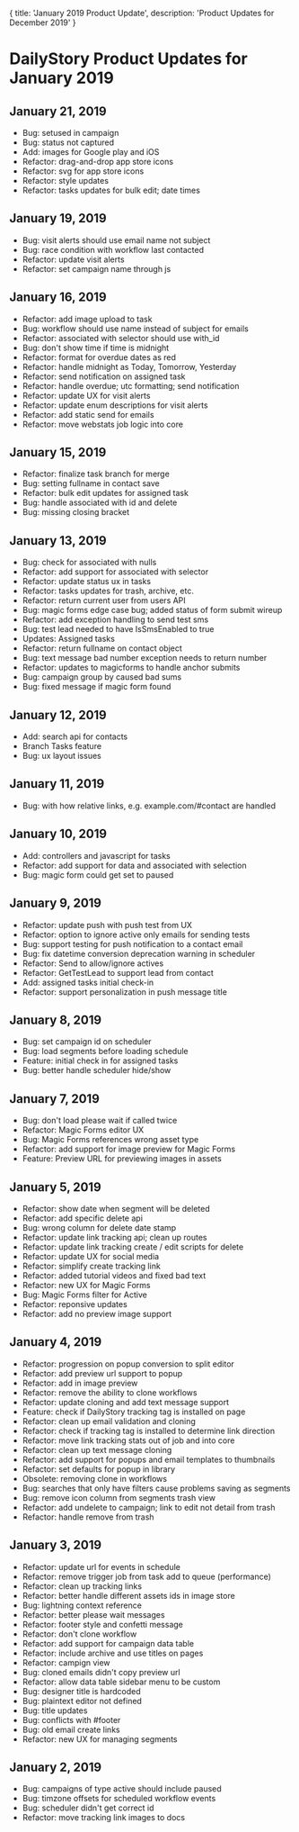 {
	title: 'January 2019 Product Update',
	description: 'Product Updates for December 2019'
}
# DailyStory Product Updates for January 2019
## January 21, 2019
* Bug: setused in campaign
* Bug: status not captured
* Add: images for Google play and iOS
* Refactor: drag-and-drop app store icons
* Refactor: svg for app store icons
* Refactor: style updates
* Refactor: tasks updates for bulk edit; date times

## January 19, 2019
* Bug: visit alerts should use email name not subject
* Bug: race condition with workflow last contacted
* Refactor: update visit alerts
* Refactor: set campaign name through js

## January 16, 2019
* Refactor: add image upload to task
* Bug: workflow should use name instead of subject for emails
* Refactor: associated with selector should use with_id
* Bug: don't show time if time is midnight
* Refactor: format for overdue dates as red
* Refactor: handle midnight as Today, Tomorrow, Yesterday
* Refactor: send notification on assigned task
* Refactor: handle overdue; utc formatting; send notification
* Refactor: update UX for visit alerts
* Refactor: update enum descriptions for visit alerts
* Refactor: add static send for emails
* Refactor: move webstats job logic into core

## January 15, 2019
* Refactor: finalize task branch for merge
* Bug: setting fullname in contact save
* Refactor: bulk edit updates for assigned task
* Bug: handle associated with id and delete
* Bug: missing closing bracket

## January 13, 2019
* Bug: check for associated with nulls
* Refactor: add support for associated with selector
* Refactor: update status ux in tasks
* Refactor: tasks updates for trash, archive, etc.
* Refactor: return current user from users API
* Bug: magic forms edge case bug; added status of form submit wireup
* Refactor: add exception handling to send test sms
* Bug: test lead needed to have IsSmsEnabled to true
* Updates: Assigned tasks
* Refactor: return fullname on contact object
* Bug: text message bad number exception needs to return number
* Refactor: updates to magicforms to handle anchor submits
* Bug: campaign group by caused bad sums
* Bug: fixed message if magic form found

## January 12, 2019
* Add: search api for contacts
* Branch Tasks feature
* Bug: ux layout issues

## January 11, 2019
* Bug: with how relative links, e.g. example.com/#contact are handled

## January 10, 2019
* Add: controllers and javascript for tasks
* Refactor: add support for data and associated with selection
* Bug: magic form could get set to paused

## January 9, 2019
* Refactor: update push with push test from UX
* Refactor: option to ignore active only emails for sending tests
* Bug: support testing for push notification to a contact email
* Bug: fix datetime conversion deprecation warning in scheduler
* Refactor: Send to allow/ignore actives
* Refactor: GetTestLead to support lead from contact
* Add: assigned tasks initial check-in
* Refactor: support personalization in push message title

## January 8, 2019
* Bug: set campaign id on scheduler
* Bug: load segments before loading schedule
* Feature: initial check in for assigned tasks
* Bug: better handle scheduler hide/show

## January 7, 2019
* Bug: don't load please wait if called twice
* Refactor: Magic Forms editor UX
* Bug: Magic Forms references wrong asset type
* Refactor: add support for image preview for Magic Forms
* Feature: Preview URL for previewing images in assets

## January 5, 2019
* Refactor: show date when segment will be deleted
* Refactor: add specific delete api
* Bug: wrong column for delete date stamp
* Refactor: update link tracking api; clean up routes
* Refactor: update link tracking create / edit scripts for delete
* Refactor: update UX for social media
* Refactor: simplify create tracking link
* Refactor: added tutorial videos and fixed bad text
* Refactor: new UX for Magic Forms
* Bug: Magic Forms filter for Active
* Refactor: reponsive updates
* Refactor: add no preview image support

## January 4, 2019
* Refactor: progression on popup conversion to split editor
* Refactor: add preview url support to popup
* Refactor: add in image preview
* Refactor: remove the ability to clone workflows
* Refactor: update cloning and add text message support
* Feature: check if DailyStory tracking tag is installed on page
* Refactor: clean up email validation and cloning
* Refactor: check if tracking tag is installed to determine link direction
* Refactor: move link tracking stats out of job and into core
* Refactor: clean up text message cloning
* Refactor: add support for popups and email templates to thumbnails
* Refactor: set defaults for popup in library
* Obsolete: removing clone in workflows
* Bug: searches that only have filters cause problems saving as segments
* Bug: remove icon column from segments trash view
* Refactor: add undelete to campaign; link to edit not detail from trash
* Refactor: handle remove from trash

## January 3, 2019
* Refactor: update url for events in schedule
* Refactor: remove trigger job from task add to queue (performance)
* Refactor: clean up tracking links
* Refactor: better handle different assets ids in image store
* Bug: lightning context reference
* Refactor: better please wait messages
* Refactor: footer style and confetti message
* Refactor: don't clone workflow
* Refactor: add support for campaign data table
* Refactor: include archive and use titles on pages
* Refactor: campign view
* Bug: cloned emails didn't copy preview url
* Refactor: allow data table sidebar menu to be custom
* Bug: designer title is hardcoded
* Bug: plaintext editor not defined
* Bug: title updates
* Bug: conflicts with #footer
* Bug: old email create links
* Refactor: new UX for managing segments

## January 2, 2019
* Bug: campaigns of type active should include paused
* Bug: timzone offsets for scheduled workflow events
* Bug: scheduler didn't get correct id
* Refactor: move tracking link images to docs